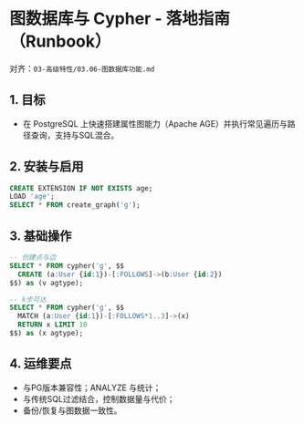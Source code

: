 # 图数据库与 Cypher - 落地指南（Runbook）

对齐：`03-高级特性/03.06-图数据库功能.md`

## 1. 目标

- 在 PostgreSQL 上快速搭建属性图能力（Apache AGE）并执行常见遍历与路径查询，支持与SQL混合。

## 2. 安装与启用

```sql
CREATE EXTENSION IF NOT EXISTS age;
LOAD 'age';
SELECT * FROM create_graph('g');
```

## 3. 基础操作

```sql
-- 创建点与边
SELECT * FROM cypher('g', $$
  CREATE (a:User {id:1})-[:FOLLOWS]->(b:User {id:2})
$$) as (v agtype);

-- k步可达
SELECT * FROM cypher('g', $$
  MATCH (a:User {id:1})-[:FOLLOWS*1..3]->(x)
  RETURN x LIMIT 10
$$) as (x agtype);
```

## 4. 运维要点

- 与PG版本兼容性；ANALYZE 与统计；
- 与传统SQL过滤结合，控制数据量与代价；
- 备份/恢复与图数据一致性。
